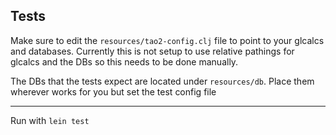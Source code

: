 ## Tests

Make sure to edit the `resources/tao2-config.clj` file to point to your glcalcs and 
databases. Currently this is not setup to use relative pathings for glcalcs
and the DBs so this needs to be done manually.  

The DBs that the tests expect are located under `resources/db`. Place them wherever
works for you but set the test config file

---
Run with `lein test`
